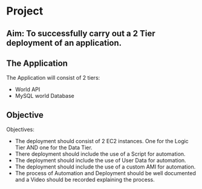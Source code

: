 # Project

## Aim: To successfully carry out a 2 Tier deployment of an application.

## The Application
The Application will consist of 2 tiers:
- World API
- MySQL world Database

## Objective   

Objectives:
- The deployment should consist of 2 EC2 instances. One for the Logic Tier AND one for the Data Tier.
- There deployment should include the use of a Script for automation.
- The deployment should include the use of User Data for automation.
- The deployment should include the use of a custom AMI for automation.
- The process of Automation and Deployment should be well documented and a Video should be recorded explaining the process.


